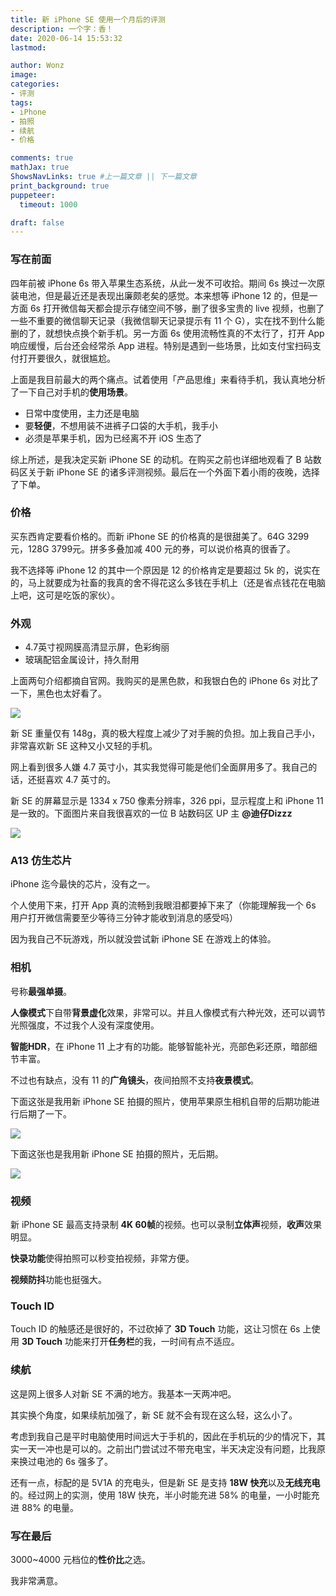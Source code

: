 ```yaml
---
title: 新 iPhone SE 使用一个月后的评测
description: 一个字：香！
date: 2020-06-14 15:53:32
lastmod:

author: Wonz
image: 
categories:
- 评测
tags:
- iPhone
- 拍照
- 续航
- 价格

comments: true
mathJax: true
ShowsNavLinks: true #上一篇文章 || 下一篇文章
print_background: true
puppeteer:
  timeout: 1000

draft: false
---
```

### 写在前面

四年前被 iPhone 6s 带入苹果生态系统，从此一发不可收拾。期间 6s 换过一次原装电池，但是最近还是表现出廉颇老矣的感觉。本来想等 iPhone 12 的，但是一方面 6s 打开微信每天都会提示存储空间不够，删了很多宝贵的 live 视频，也删了一些不重要的微信聊天记录（我微信聊天记录提示有 11 个 G），实在找不到什么能删的了，就想快点换个新手机。另一方面 6s 使用流畅性真的不太行了，打开 App 响应缓慢，后台还会经常杀 App 进程。特别是遇到一些场景，比如支付宝扫码支付打开要很久，就很尴尬。

上面是我目前最大的两个痛点。试着使用「产品思维」来看待手机，我认真地分析了一下自己对手机的**使用场景**。

- 日常中度使用，主力还是电脑
- 要**轻便**，不想用装不进裤子口袋的大手机，我手小
- 必须是苹果手机，因为已经离不开 iOS 生态了

综上所述，是我决定买新 iPhone SE 的动机。在购买之前也详细地观看了 B 站数码区关于新 iPhone SE 的诸多评测视频。最后在一个外面下着小雨的夜晚，选择了下单。

### 价格

买东西肯定要看价格的。而新 iPhone SE 的价格真的是很甜美了。64G 3299元，128G 3799元。拼多多叠加减 400 元的券，可以说价格真的很香了。

我不选择等 iPhone 12 的其中一个原因是 12 的价格肯定是要超过 5k 的，说实在的，马上就要成为社畜的我真的舍不得花这么多钱在手机上（还是省点钱花在电脑上吧，这可是吃饭的家伙）。

### 外观

* 4.7英寸视网膜高清显示屏，色彩绚丽
* 玻璃配铝金属设计，持久耐用

上面两句介绍都摘自官网。我购买的是黑色款，和我银白色的 iPhone 6s 对比了一下，黑色也太好看了。

![](https://raw.githubusercontent.com/Wonz5130/My-Private-ImgHost/master/img/微信图片_20200614195147.jpg)

新 SE 重量仅有 148g，真的极大程度上减少了对手腕的负担。加上我自己手小，非常喜欢新 SE 这种又小又轻的手机。

网上看到很多人嫌 4.7 英寸小，其实我觉得可能是他们全面屏用多了。我自己的话，还挺喜欢 4.7 英寸的。

新 SE 的屏幕显示是 1334 x 750 像素分辨率，326 ppi，显示程度上和 iPhone 11 是一致的。下面图片来自我很喜欢的一位 B 站数码区 UP 主 **@迪仔Dizzz**

![](https://raw.githubusercontent.com/Wonz5130/My-Private-ImgHost/master/img/Snipaste_2020-06-14_19-26-53.jpg)

### A13 仿生芯片

iPhone 迄今最快的芯片，没有之一。

个人使用下来，打开 App 真的流畅到我眼泪都要掉下来了（你能理解我一个 6s 用户打开微信需要至少等待三分钟才能收到消息的感受吗）

因为我自己不玩游戏，所以就没尝试新 iPhone SE 在游戏上的体验。

### 相机

号称**最强单摄**。

**人像模式**下自带**背景虚化**效果，非常可以。并且人像模式有六种光效，还可以调节光照强度，不过我个人没有深度使用。

**智能HDR**，在 iPhone 11 上才有的功能。能够智能补光，亮部色彩还原，暗部细节丰富。

不过也有缺点，没有 11 的**广角镜头**，夜间拍照不支持**夜景模式**。

下面这张是我用新 iPhone SE 拍摄的照片，使用苹果原生相机自带的后期功能进行后期了一下。

![](https://raw.githubusercontent.com/Wonz5130/My-Private-ImgHost/master/img/微信图片_20200614194107.jpg)

下面这张也是我用新 iPhone SE 拍摄的照片，无后期。

![](https://raw.githubusercontent.com/Wonz5130/My-Private-ImgHost/master/img/微信图片_20200614194117.jpg)

### 视频

新 iPhone SE 最高支持录制 **4K 60帧**的视频。也可以录制**立体声**视频，**收声**效果明显。

**快录功能**使得拍照可以秒变拍视频，非常方便。

**视频防抖**功能也挺强大。

### Touch ID

Touch ID 的触感还是很好的，不过砍掉了 **3D Touch** 功能，这让习惯在 6s 上使用 **3D Touch** 功能来打开**任务栏**的我，一时间有点不适应。

### 续航

这是网上很多人对新 SE 不满的地方。我基本一天两冲吧。

其实换个角度，如果续航加强了，新 SE 就不会有现在这么轻，这么小了。

考虑到我自己是平时电脑使用时间远大于手机的，因此在手机玩的少的情况下，其实一天一冲也是可以的。之前出门尝试过不带充电宝，半天决定没有问题，比我原来换过电池的 6s 强多了。

还有一点，标配的是 5V1A 的充电头，但是新 SE 是支持 **18W 快充**以及**无线充电**的。经过网上的实测，使用 18W 快充，半小时能充进 58% 的电量，一小时能充进 88% 的电量。

### 写在最后

3000~4000 元档位的**性价比**之选。

我非常满意。
